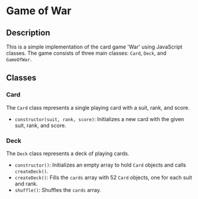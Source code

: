 # Game of War

## Description

This is a simple implementation of the card game 'War' using JavaScript classes. The game consists of three main classes: `Card`, `Deck`, and `GameOfWar`.

## Classes

### Card

The `Card` class represents a single playing card with a suit, rank, and score.

- `constructor(suit, rank, score)`: Initializes a new card with the given suit, rank, and score.

### Deck

The `Deck` class represents a deck of playing cards.

- `constructor()`: Initializes an empty array to hold `Card` objects and calls `createDeck()`.
- `createDeck()`: Fills the `cards` array with 52 `Card` objects, one for each suit and rank.
- `shuffle()`: Shuffles the `cards` array.
